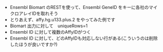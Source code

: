 - Ensembl Biomart のRESTを使って、Ensembl GeneID をキーに各社のマイクロアレイIDを取れそう
- とりあえず、affy.hg.u133.plus.2 をやってみた例です
- Biomart 出力に対して　uniqueRows=1
- Ensembl ID に対して複数のAffyIDがつく
- Ensembl ID に対して、どのAffyIDも対応しない行がある(こういうのは削除したほうが良いですか?)
